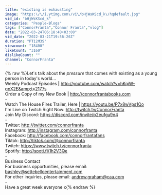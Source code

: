 ```yaml
---
title: "existing is exhausting"
image: "https:\/\/i.ytimg.com\/vi\/bHjWsKScd_k\/hqdefault.jpg"
vid_id: "bHjWsKScd_k"
categories: "People-Blogs"
tags: ["ConnorFranta","Connor Franta","vlog"]
date: "2022-03-24T06:18:40+03:00"
vid_date: "2022-03-21T19:56:26Z"
duration: "PT12M3S"
viewcount: "18400"
likeCount: "3160"
dislikeCount: ""
channel: "ConnorFranta"
---
```

{% raw %}Let's talk about the *pressure* that comes with existing as a young person in today's world...<br />Weekly Podcast Episodes | <a rel="nofollow" target="blank" href="http://youtube.com/watch?v=hKqjW-qpX2E&amp;t=2177s">http://youtube.com/watch?v=hKqjW-qpX2E&amp;t=2177s</a><br />Order a Copy of my New Book | <a rel="nofollow" target="blank" href="http://connorfrantabooks.com">http://connorfrantabooks.com</a><br />-<br />Watch The House Fires Trailer, Here | <a rel="nofollow" target="blank" href="https://youtu.be/P7x8wVps1Qo">https://youtu.be/P7x8wVps1Qo</a><br />I'm Live on Twitch Right Now: <a rel="nofollow" target="blank" href="http://twitch.tv/ConnorFranta">http://twitch.tv/ConnorFranta</a><br />Join My Discord: <a rel="nofollow" target="blank" href="https://discord.com/invite/p2eufgu9n4">https://discord.com/invite/p2eufgu9n4</a><br />-<br />Twitter: <a rel="nofollow" target="blank" href="http://twitter.com/connorfranta">http://twitter.com/connorfranta</a><br />Instagram: <a rel="nofollow" target="blank" href="http://instagram.com/connorfranta">http://instagram.com/connorfranta</a><br />Facebook: <a rel="nofollow" target="blank" href="http://facebook.com/connorfrantafans">http://facebook.com/connorfrantafans</a><br />Tiktok: <a rel="nofollow" target="blank" href="http://tiktok.com/@connorfranta">http://tiktok.com/@connorfranta</a><br />Twitch: <a rel="nofollow" target="blank" href="https://www.twitch.tv/connorfranta">https://www.twitch.tv/connorfranta</a><br />Spotify: <a rel="nofollow" target="blank" href="http://spoti.fi/1h2V3Qe">http://spoti.fi/1h2V3Qe</a><br />-<br />Business Contact<br />For business opportunities, please email: bashley@settebelloentertainment.com<br />For other inquiries, please email: andrew.graham@caa.com<br />-<br />Have a great week everyone x{% endraw %}
